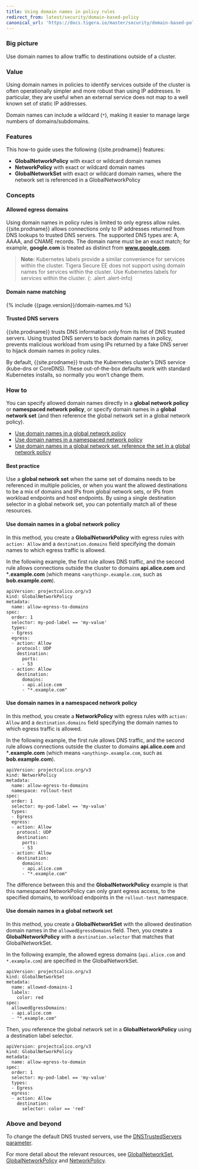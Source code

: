 ```yaml
---
title: Using domain names in policy rules
redirect_from: latest/security/domain-based-policy
canonical_url: 'https://docs.tigera.io/master/security/domain-based-policy'
---
```


### Big picture

Use domain names to allow traffic to destinations outside of a cluster.

### Value

Using domain names in policies to identify services outside of the cluster is often operationally simpler and more robust than using IP
addresses. In particular, they are useful when an external service does not map to a well known set of static IP addresses.

Domain names can include a wildcard (`*`), making it easier to manage large numbers of domains/subdomains.

### Features

This how-to guide uses the following {{site.prodname}} features:

- **GlobalNetworkPolicy** with exact or wildcard domain names
- **NetworkPolicy** with exact or wildcard domain names
- **GlobalNetworkSet** with exact or wildcard domain names, where the network set is referenced in a GlobalNetworkPolicy

### Concepts

#### Allowed egress domains

Using domain names in policy rules is limited to only egress allow rules. {{site.prodname}} allows connections only to IP addresses returned from DNS lookups to trusted DNS servers. The supported DNS types are: A, AAAA, and CNAME records. The domain name must be an exact match; for example, **google.com** is treated as distinct from **www.google.com**.

> **Note:** Kubernetes labels provide a similar convenience for
> services within the cluster. Tigera Secure EE does not support using
> domain names for services within the cluster. Use Kubernetes labels
> for services within the cluster.
{: .alert .alert-info}

#### Domain name matching

{% include {{page.version}}/domain-names.md %}

#### Trusted DNS servers

{{site.prodname}} trusts DNS information only from its list of DNS trusted servers. Using trusted DNS servers to back domain names in
policy, prevents malicious workload from using IPs returned by a fake DNS server to hijack domain names in policy rules.

By default, {{site.prodname}} trusts the Kubernetes cluster’s DNS service (kube-dns or CoreDNS). These out-of-the-box defaults work with
standard Kubernetes installs, so normally you won’t change them.

### How to

You can specify allowed domain names directly in a **global network policy** or **namespaced network policy**, or specify domain names in a **global network set** (and then
reference the global network set in a global network policy).

- [Use domain names in a global network policy](#use-domain-names-in-a-global-network-policy)
- [Use domain names in a namespaced network policy](#use-domain-names-in-a-namespaced-network-policy)
- [Use domain names in a global network set, reference the set in a global network policy](#use-domain-names-in-a-global-network-set)

#### Best practice

Use a **global network set** when the same set of domains needs to be referenced in multiple policies, or when you want the allowed
destinations to be a mix of domains and IPs from global network sets, or IPs from workload endpoints and host endpoints. By using a single
destination selector in a global network set, you can potentially match all of these resources.

#### Use domain names in a global network policy

In this method, you create a **GlobalNetworkPolicy** with egress rules with `action: Allow` and a `destination.domains` field specifying the
domain names to which egress traffic is allowed.

In the following example, the first rule allows DNS traffic, and the second rule allows connections outside the cluster to domains
**api.alice.com** and ***.example.com** (which means `<anything>.example.com`, such as **bob.example.com**).

```
apiVersion: projectcalico.org/v3
kind: GlobalNetworkPolicy
metadata:
  name: allow-egress-to-domains
spec:
  order: 1
  selector: my-pod-label == 'my-value'
  types:
  - Egress
  egress:
  - action: Allow
    protocol: UDP
    destination:
      ports:
      - 53
  - action: Allow
    destination:
      domains:
      - api.alice.com
      - "*.example.com"
```
#### Use domain names in a namespaced network policy

In this method, you create a **NetworkPolicy** with egress rules with `action: Allow` and a `destination.domains` field specifying the
domain names to which egress traffic is allowed.

In the following example, the first rule allows DNS traffic, and the second rule allows connections outside the cluster to domains
**api.alice.com** and ***.example.com** (which means `<anything>.example.com`, such as **bob.example.com**).

```
apiVersion: projectcalico.org/v3
kind: NetworkPolicy
metadata:
  name: allow-egress-to-domains
  namespace: rollout-test
spec:
  order: 1
  selector: my-pod-label == 'my-value'
  types:
  - Egress
  egress:
  - action: Allow
    protocol: UDP
    destination:
      ports:
      - 53
  - action: Allow
    destination:
      domains:
      - api.alice.com
      - "*.example.com"
```

The difference between this and the **GlobalNetworkPolicy** example is that this namespaced NetworkPolicy can only grant egress access, to the specified domains, to workload endpoints in the `rollout-test` namespace.

#### Use domain names in a global network set

In this method, you create a **GlobalNetworkSet** with the allowed destination domain names in the `allowedEgressDomains` field. Then,
you create a **GlobalNetworkPolicy** with a `destination.selector` that matches that GlobalNetworkSet.

In the following example, the allowed egress domains (`api.alice.com` and `*.example.com`) are specified in the GlobalNetworkSet.

```
apiVersion: projectcalico.org/v3
kind: GlobalNetworkSet
metadata:
  name: allowed-domains-1
  labels:
    color: red
spec:
  allowedEgressDomains:
  - api.alice.com
  - "*.example.com"
```

Then, you reference the global network set in a **GlobalNetworkPolicy** using a destination label selector.

```
apiVersion: projectcalico.org/v3
kind: GlobalNetworkPolicy
metadata:
  name: allow-egress-to-domain
spec:
  order: 1
  selector: my-pod-label == 'my-value'
  types:
  - Egress
  egress:
  - action: Allow
    destination:
      selector: color == 'red'
```

### Above and beyond

To change the default DNS trusted servers, use the [DNSTrustedServers parameter]({{site.baseurl}}/{{page.version}}/reference/felix/configuration).

For more detail about the relevant resources, see
[GlobalNetworkSet]({{site.baseurl}}/{{page.version}}/reference/resources/globalnetworkset),
[GlobalNetworkPolicy]({{site.baseurl}}/{{page.version}}/reference/resources/globalnetworkpolicy)
and
[NetworkPolicy]({{site.baseurl}}/{{page.version}}/reference/resources/networkpolicy).
